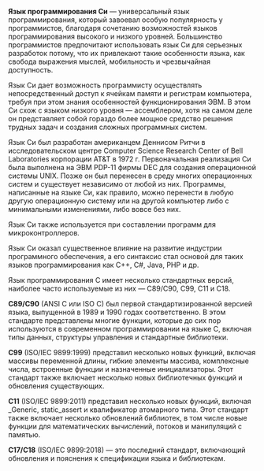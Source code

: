 **Язык программирования Си** — универсальный язык программирования, который завоевал особую популярность у программистов, благодаря сочетанию возможностей языков программирования высокого и низкого уровней. Большинство программистов предпочитают использовать язык Си для серьезных разработок потому, что их привлекают такие особенности языка, как свобода выражения мыслей, мобильность и чрезвычайная доступность.

Язык Си дает возможность программисту осуществлять непосредственный доступ к ячейкам памяти и регистрам компьютера, требуя при этом знания особенностей функционирования ЭВМ. В этом Си схож с языком низкого уровня — ассемблером, хотя на самом деле он представляет собой гораздо более мощное средство решения трудных задач и создания сложных программных систем.

Язык Си был разработан американцем Деннисом Ритчи в исследовательском центре Computer Science Research Center of Bell Laboratories корпорации AT&T в 1972 г. Первоначальная реализация Си была выполнена на ЭВМ PDP-11 фирмы DEC для создания операционной системы UNIX. Позже он был перенесен в среду многих операционных систем и существует независимо от любой из них. Программы, написанные на языке Си, как правило, можно перенести в любую другую операционную систему или на другой компьютер либо с минимальными изменениями, либо вовсе без них.

Язык Си также используется при составлении программ для микроконтроллеров.

Язык Си оказал существенное влияние на развитие индустрии программного обеспечения, а его синтаксис стал основой для таких языков программирования как C++, C#, Java, PHP и др.

Язык программирования C имеет несколько стандартных версий, наиболее часто используемые из них — C89/C90, C99, C11 и C18.

**C89/C90** (ANSI C или ISO C) был первой стандартизированной версией языка, выпущенной в 1989 и 1990 годах соответственно. В этом стандарте представлены многие функции, которые до сих пор используются в современном программировании на языке C, включая типы данных, структуры управления и стандартные библиотеки.

**C99** (ISO/IEC 9899:1999) представил несколько новых функций, включая массивы переменной длины, гибкие элементы массива, комплексные числа, встроенные функции и назначенные инициализаторы. Этот стандарт также включает несколько новых библиотечных функций и обновления существующих.

**C11** (ISO/IEC 9899:2011) представил несколько новых функций, включая _Generic, static_assert и квалификатор атомарного типа. Этот стандарт также включает несколько обновлений библиотек, в том числе новые функции для математических вычислений, потоков и манипуляций с памятью.

**C17/C18** (ISO/IEC 9899:2018) — это последний стандарт, включающий обновления и пояснения к спецификации языка и библиотекам.

